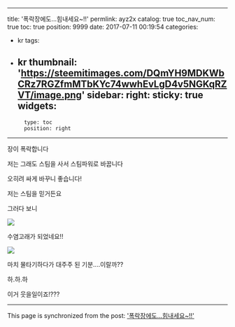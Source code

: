 
---
title: '폭락장에도...힘내세요~!!'
permlink: ayz2x
catalog: true
toc_nav_num: true
toc: true
position: 9999
date: 2017-07-11 00:19:54
categories:
- kr
tags:
- kr
thumbnail: 'https://steemitimages.com/DQmYH9MDKWbCRz7RGZfmMTbKYc74wwhEvLgD4v5NGKqRZVT/image.png'
sidebar:
    right:
        sticky: true
widgets:
    -
        type: toc
        position: right
---


장이 폭락합니다

저는 그래도 스팀을 사서 스팀파워로 바꿉니다

오히려 싸게 바꾸니 좋습니다!

저는 스팀을 믿거든요



그러다 보니

![](https://steemitimages.com/DQmYH9MDKWbCRz7RGZfmMTbKYc74wwhEvLgD4v5NGKqRZVT/image.png)

수염고래가 되었네요!!


![](https://steemitimages.com/DQmUN6KnXtrz1a7xcKwqfWp9SegFkiFpeySdynHn4wkHgPS/image.png)

마치 물타기하다가 대주주 된 기분....이랄까??

하.하.하

이거 웃을일이죠!???

- - -

This page is synchronized from the post: ['폭락장에도...힘내세요~!!'](https://steemit.com/@virus707/ayz2x)

